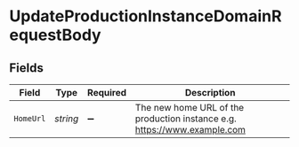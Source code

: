 # UpdateProductionInstanceDomainRequestBody


## Fields

| Field                                                                    | Type                                                                     | Required                                                                 | Description                                                              |
| ------------------------------------------------------------------------ | ------------------------------------------------------------------------ | ------------------------------------------------------------------------ | ------------------------------------------------------------------------ |
| `HomeUrl`                                                                | *string*                                                                 | :heavy_minus_sign:                                                       | The new home URL of the production instance e.g. https://www.example.com |